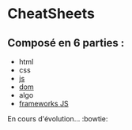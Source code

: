 # CheatSheets

## Composé en 6 parties :

- html
- css
- [js](js/resume.md)
- [dom](dom/resume.md)
- algo
- [frameworks JS](frameworksJS/resume.md)

En cours d'évolution... :bowtie:
